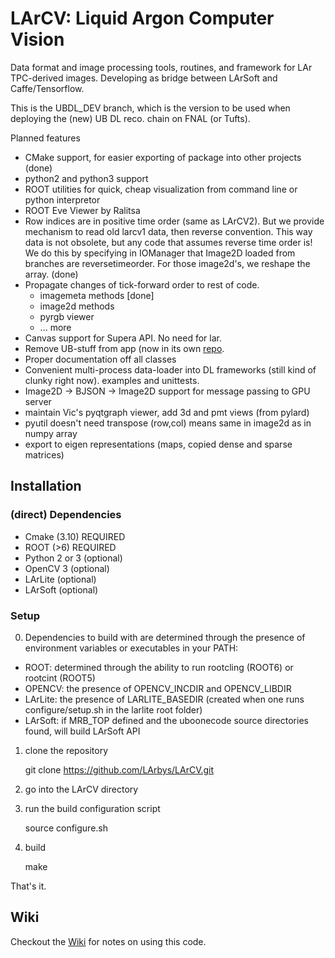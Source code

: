 # LArCV: Liquid Argon Computer Vision

Data format and image processing tools, routines, and framework for LAr TPC-derived images. Developing as bridge between LArSoft and Caffe/Tensorflow.

This is the UBDL_DEV branch, which is the version to be used when
deploying the (new) UB DL reco. chain on FNAL (or Tufts).

Planned features

* CMake support, for easier exporting of package into other projects (done)
* python2 and python3 support 
* ROOT utilities for quick, cheap visualization from command line or python interpretor
* ROOT Eve Viewer by Ralitsa
* Row indices are in positive time order (same as LArCV2).
  But we provide mechanism to read old larcv1 data, then reverse convention.
  This way data is not obsolete, but any code that assumes reverse time order is!
  We do this by specifying in IOManager that Image2D loaded from branches are reversetimeorder.
  For those image2d's, we reshape the array. (done)
* Propagate changes of tick-forward order to rest of code.
    * imagemeta methods [done]
    * image2d methods
    * pyrgb viewer
    * ... more
* Canvas support for Supera API. No need for lar.
* Remove UB-stuff from app (now in its own [repo](https://github.com/LArbys/ublarcvapp).
* Proper documentation off all classes
* Convenient multi-process data-loader into DL frameworks (still kind of clunky right now).
  examples and unittests.
* Image2D -> BJSON -> Image2D support for message passing to GPU server
* maintain Vic's pyqtgraph viewer, add 3d and pmt views (from pylard)
* pyutil doesn't need transpose (row,col) means same in image2d as in numpy array
* export to eigen representations (maps, copied dense and sparse matrices)

## Installation

### (direct) Dependencies

* Cmake (3.10) REQUIRED
* ROOT  (>6)   REQUIRED
* Python 2 or 3 (optional)
* OpenCV 3 (optional)
* LArLite (optional)
* LArSoft (optional)

### Setup

0. Dependencies to build with are determined through the presence of environment variables or executables in your PATH:

  * ROOT: determined through the ability to run rootcling (ROOT6) or rootcint (ROOT5)
  * OPENCV: the presence of OPENCV_INCDIR and OPENCV_LIBDIR
  * LArLite: the presence of LARLITE_BASEDIR (created when one runs configure/setup.sh in the larlite root folder)
  * LArSoft: if MRB_TOP defined and the uboonecode source directories found, will build LArSoft API
  

1. clone the repository

      git clone https://github.com/LArbys/LArCV.git

2. go into the LArCV directory
3. run the build configuration script

      source configure.sh
      
4. build

      make
      

That's it.


## Wiki

Checkout the [Wiki](https://github.com/LArbys/LArCV/wiki) for notes on using this code.
